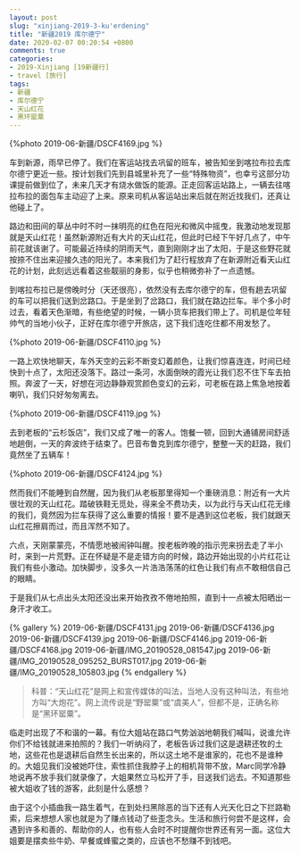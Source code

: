 ```yaml
---
layout: post
slug: "xinjiang-2019-3-ku'erdening"
title: "新疆2019 库尔德宁"
date: 2020-02-07 00:20:54 +0800
comments: true
categories:
- 2019-Xinjiang [19新疆行]
- travel [旅行]
tags:
- 新疆
- 库尔德宁
- 天山红花
- 黑环罂粟
---
```


{%photo 2019-06-新疆/DSCF4169.jpg %}

车到新源，雨早已停了。我们在客运站找去巩留的班车，被告知坐到喀拉布拉去库尔德宁更近一些。按计划我们先到县城里补充了一些“特殊物资”，也幸亏这部分功课提前做到位了，未来几天才有烧水做饭的能源。正走回客运站路上，一辆去往喀拉布拉的面包车主动迎了上来。原来司机从客运站出来后就在附近找我们，还真让他碰上了。

路边和田间的草丛中时不时一抹明亮的红色在阳光和微风中摇曳，我激动地发现那就是天山红花！虽然新源附近有大片的天山红花，但此时已经下午好几点了，中午前花就该谢了。可能最近持续的阴雨天气，直到刚刚才出了太阳，于是这些野花就按捺不住出来迎接久违的阳光了。本来我们为了赶行程放弃了在新源附近看天山红花的计划，此刻远远看着这些靓丽的身影，似乎也稍微弥补了一点遗憾。

<!-- more -->

到喀拉布拉已是傍晚时分（天还很亮），依然没有去库尔德宁的车，但有趟去巩留的车可以把我们送到岔路口。于是坐到了岔路口，我们就在路边拦车。半个多小时过去，看着天色渐暗，有些绝望的时候，一辆小货车把我们带上了。司机是位年轻帅气的当地小伙子，正好在库尔德宁开旅店，这下我们连吃住都不用发愁了。

{%photo 2019-06-新疆/DSCF4110.jpg %}

一路上欢快地聊天，车外天空的云彩不断变幻着颜色，让我们惊喜连连，时间已经快到十点了，太阳还没落下。路过一条河，水面倒映的霞光让我们忍不住下车去拍照。奔波了一天，好想在河边静静观赏颜色变幻的云彩，可老板在路上焦急地按着喇叭，我们只好匆匆离去。

{%photo 2019-06-新疆/DSCF4119.jpg %}

去到老板的“云杉饭店”，我们又成了唯一的客人。饱餐一顿，回到大通铺房间舒适地趟倒，一天的奔波终于结束了。巴音布鲁克到库尔德宁，整整一天的赶路，我们竟然坐了五辆车！

{%photo 2019-06-新疆/DSCF4124.jpg %}

然而我们不能睡到自然醒，因为我们从老板那里得知一个重磅消息：附近有一大片很壮观的天山红花。踏破铁鞋无觅处，得来全不费功夫，以为此行与天山红花无缘的我们，竟然因为拦车获得了这么重要的情报！要不是遇到这位老板，我们就跟天山红花擦肩而过，而且浑然不知了。

六点，天刚蒙蒙亮，不情愿地被闹钟叫醒。按老板昨晚的指示兜来拐去走了半小时，来到一片荒野。正在怀疑是不是走错方向的时候，路边开始出现的小片红花让我们有些小激动。加快脚步，没多久一片浩浩荡荡的红色让我们有点不敢相信自己的眼睛。

于是我们从七点出头太阳还没出来开始孜孜不倦地拍照，直到十一点被太阳晒出一身汗才收工。

{% gallery %}
2019-06-新疆/DSCF4131.jpg
2019-06-新疆/DSCF4136.jpg
2019-06-新疆/DSCF4139.jpg
2019-06-新疆/DSCF4146.jpg
2019-06-新疆/DSCF4168.jpg
2019-06-新疆/IMG_20190528_081547.jpg
2019-06-新疆/IMG_20190528_095252_BURST017.jpg
2019-06-新疆/IMG_20190528_105803.jpg
{% endgallery %}

> 科普：“天山红花”是网上和宣传媒体的叫法，当地人没有这种叫法，有些地方叫“大炮花”。网上流传说是“野罂粟”或“虞美人”，但都不是，正确名称是“黑环罂粟”。

临走时出现了不和谐的一幕。有位大姐站在路口气势汹汹地朝我们喊叫，说谁允许你们不给钱就进来拍照的？我们一听纳闷了，老板告诉过我们这是退耕还牧的土地，这些花也是退耕后自然生长出来的，所以这土地不是谁家的，花也不是谁种的。大姐见我们没被她吓住，索性抓住我脖子上的相机背带不放，Marc同学冷静地说再不放手我们就录像了，大姐果然立马松开了手，目送我们远去。不知道那些被大姐收了钱的游客，此刻是什么感想？

由于这个小插曲我一路生着气，在到处扫黑除恶的当下还有人光天化日之下拦路勒索，后来想想人家也就是为了赚点钱动了些歪念头。生活和旅行何尝不是这样，会遇到许多和善的、帮助你的人，也有些人会时不时提醒你世界还有另一面。这位大姐要是摆卖些牛奶、早餐或蜂蜜之类的，应该也不愁赚不到钱吧。
